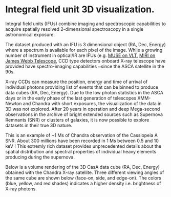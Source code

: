 # Integral field unit  3D visualization.

Integral field units (IFUs) combine imaging and spectroscopic capabilities to acquire spatially resolved 2-dimensional spectroscopy in a single astronomical exposure.

The dataset produced with an IFU is 3 dimensional object (RA, Dec, Energy) where a spectrum is available for each pixel of the image.
While a growing number of instrument in optical/IR are IFUs (e.g. [MUSE on VLT](https://www.eso.org/sci/facilities/develop/instruments/muse.html), [MIRI on James Webb Telescope](https://jwst-docs.stsci.edu/display/JPP/Introduction+to+IFU+Spectroscopy), CCD type detectors onboard X-ray telescope have provided have spectro-imaging capabilities ~since the ASCA satellite in the 90s.

X-ray CCDs can measure the position, energy and time of arrival of individual photons providing list of events that can be binned to produce data cubes (RA, Dec, Energy).
Due to the low photon statistics in the ASCA days or in the early phase of the last generation of telescopes XMM-Newton and Chandra with short exposures, the visualization of the data in 3D was not explored.
After 20 years in operation and deep Mega-second observations in the archive of bright extended sources such as Supernova Remnants (SNR) or clusters of galaxies, it is now possible to explore datasets in their true 3D nature.

This is an example of ~1 Ms of Chandra observation of the Cassiopeia A SNR. About 300 millions have been recorded in 1 Ms between 0.5 and 10 keV !
This extremly rich dataset provides unprecedented details about the spatial distribution and spectral properties of individual heavy elements producing during the supernova.

Below is a volume rendering of the 3D CasA data cube (RA, Dec, Energy) obtained with the Chandra X-ray satellite.
Three different viewing angles of the same cube are shown below (face-on, side, and edge-on).
The colors (blue, yellow, and red shades) indicates a higher density i.e. brightness of X-ray photons.
